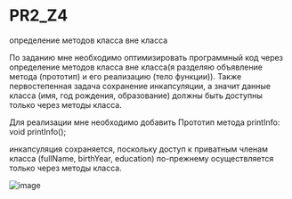# PR2_Z4
определение методов класса вне класса

По заданию мне необходимо оптимизировать программный код через определение методов класса вне класса(я разделяю объявление метода (прототип) и его реализацию (тело функции)). 
Также первостепенная задача сохранение инкапсуляции, а значит данные класса (имя, год рождения, образование) должны быть доступны только через методы класса.

Для реализации мне необходимо добавить Прототип метода printInfo:
void printInfo();

инкапсуляция сохраняется, поскольку доступ к приватным членам класса (fullName, birthYear, education) по-прежнему осуществляется только через методы класса.

![image](https://github.com/user-attachments/assets/aa394092-8764-4c93-84f6-b9a9bfc3a4e1)


